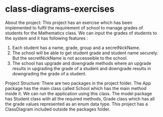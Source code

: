 # class-diagrams-exercises

About the project: 
This project has an exercise which has been implemented to fulfil the requirement of school to manage grades of students for the Mathematics class. We can input the grades of students to the system and it has following features :
1. Each student has a name, grade, group and a secretNickName. 
2. The school will be able to get student grade and student name securely. But the secretNickName is not accesseible to the school. 
3. The school has upgrade and downgrade methods where an upgrade results in upgrading the grade of a student and downgrade results in downgrading the grade of a student. 

Project Structure:
There are two packages in the project folder. 
The App package has the main class called School which has the main method inside it. We can run the application using this class. 
The model package has Student class with all the required methods, Grade class which has all the grade values represented as an enum data type.
This project has a ClassDiagram included outside the packages folder.

